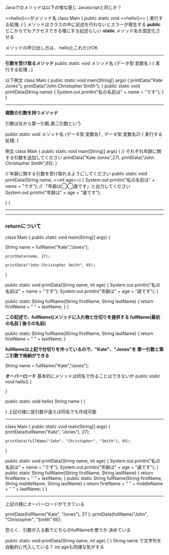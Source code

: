 Javaでのメソッドは以下の様な感じ
Javascriptと同じか？

==hello()==がメソッド名
class Main {
	public static void ==hello()== {
		実行する処理;
	}
}
メソッドはクラスの中に記述を行わないとエラーが発生する
**public**
どこからでもアクセスできる様にする記述らしい
**static**
メソッド名を固定化させる

メソッドの呼び出し方は、 hello();これだけOK

****
**引数を受け取るメソッド**
public static void メソッド名 (データ型 変数名 ) {
	実行する処理 ;
}

以下例文
class Main {
  public static void main(String[] args) {
    printData("Kate Jones");
    printData("John Christopher Smith");
  }
  public static void printData(String name) {
    System.out.println("私の名前は" + name + "です");
  }
}
****
**複数の引数を持つメソッド**

引数は左から第一引数,第二引数という

public static void メソッド名 (データ型 変数名1 , データ型 変数名2) {
	実行する処理;
}

例文
class Main {
  public static void main(String[] args) {
    // それぞれ年齢に関する引数を追加してください
    printData("Kate Jones",27);
    printData("John Christopher Smith",65);
  }

  // 年齢に関する引数を受け取れるようにしてください
  public static void printData(String name, ==int age==) {
    System.out.println("私の名前は" + name + "です");
    // 「年齢は◯◯歳です」と出力してください
    System.out.println("年齢は" + age + "歳です");
    
  }
}
****
****
### returnについて
class Main {
  public static void main(String[] args) {

   String name = fullName("Kate","Jones");
    
    printData(name, 27);
    
    printData("John Christopher Smith", 65);
    
  }

  public static void printData(String name, int age) {
    System.out.println("私の名前は" + name + "です");
    System.out.println("年齢は" + age + "歳です");
  }

  public static String fullName(String firstName, String lastName) {
    return firstName + " " + lastName;
  } 
}


**この記述で、fullName()メソッドに入れ物と仕切りを提供する
fullName(最初の名前 | 後ろの名前)**

public static String fullName(String firstName, String lastName) {
    return firstName + " " + lastName;
  } 

**fullNameは上記で仕切りを作っているので、"Kate"、"Jones"を
第一引数と第二引数で格納ができる**

String name = fullName("Kate","Jones");

**オーバーロード**
基本的にメソッドは同名で作ることはできないが
public static void hello() {

}

public static void hello( String name ) {

}
上記の様に仮引数が違えば同名でも作成可能

****
class Main {
  public static void main(String[] args) {
    printData(fullName("Kate", "Jones"), 27);
    
    printData(fullName("John", "Christopher", "Smith"), 65);
  }

  public static void printData(String name, int age) {
    System.out.println("私の名前は" + name + "です");
    System.out.println("年齢は" + age + "歳です");
  }
  public static String fullName(String firstName, String lastName) {
    return firstName + " " + lastName;
  }
  public static String fullName(String firstName, String middleName, String lastName) {
    return firstName + " " + middleName + " " + lastName;
  }
}
****
上記の様にオーバーロードができている

printData(fullName("Kate", "Jones"), 27 );
printData(fullName("John", "Christopher", "Smith" 65);

恐らく、引数が入る数でどちらのfullNameを使うか
決めている

public static void printData(String name, int age) {
}
String name で文字列を自動的に代入している？
int ageも同様な気がする

